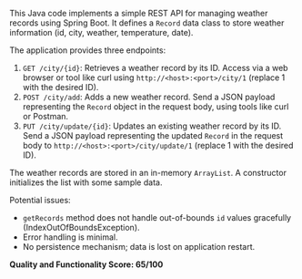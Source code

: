 This Java code implements a simple REST API for managing weather records using Spring Boot. It defines a `Record` data class to store weather information (id, city, weather, temperature, date).

The application provides three endpoints:

1.  `GET /city/{id}`: Retrieves a weather record by its ID. Access via a web browser or tool like curl using `http://<host>:<port>/city/1` (replace 1 with the desired ID).
2.  `POST /city/add`: Adds a new weather record. Send a JSON payload representing the `Record` object in the request body, using tools like curl or Postman.
3.  `PUT /city/update/{id}`: Updates an existing weather record by its ID. Send a JSON payload representing the updated `Record` in the request body to `http://<host>:<port>/city/update/1` (replace 1 with the desired ID).

The weather records are stored in an in-memory `ArrayList`.  A constructor initializes the list with some sample data.

Potential issues:
*   `getRecords` method does not handle out-of-bounds `id` values gracefully (IndexOutOfBoundsException).
*   Error handling is minimal.
*   No persistence mechanism; data is lost on application restart.

**Quality and Functionality Score: 65/100**
